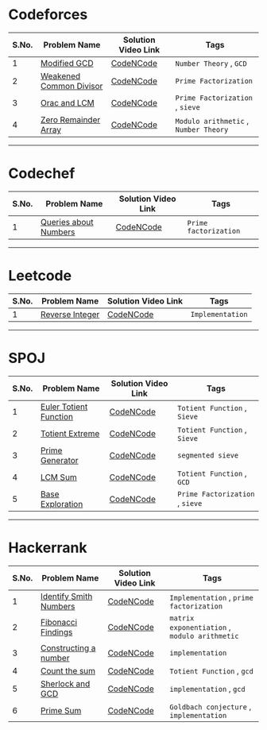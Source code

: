 # Codeforces

| S.No. | Problem Name | Solution Video Link | Tags |
| ---   | ---          | ---  | --- |
| 1     | [Modified GCD](https://codeforces.com/problemset/problem/75/C) | [CodeNCode](https://www.youtube.com/watch?v=hpXnxKwzaO8&list=PL2q4fbVm1Ik7Fz2JrP7meOtxUvEXy926-&index=1) | `Number Theory` , `GCD` |
| 2     | [Weakened Common Divisor](https://codeforces.com/problemset/problem/1025/B) | [CodeNCode](https://www.youtube.com/watch?v=ID6UpQ-JL-8&list=PL2q4fbVm1Ik7Fz2JrP7meOtxUvEXy926-&index=2) | `Prime Factorization` |
| 3     | [Orac and LCM](https://codeforces.com/problemset/problem/1349/A) | [CodeNCode](https://www.youtube.com/watch?v=9EUSdYj7aqs&list=PL2q4fbVm1Ik7Fz2JrP7meOtxUvEXy926-&index=3) | `Prime Factorization` , `sieve` |
| 4     | [Zero Remainder Array](https://codeforces.com/problemset/problem/1374/D) | [CodeNCode](https://www.youtube.com/watch?v=rFcDb79rJRw&list=PL2q4fbVm1Ik7Fz2JrP7meOtxUvEXy926-&index=4) | `Modulo arithmetic` , `Number Theory` |


---

# Codechef
| S.No. | Problem Name | Solution Video Link | Tags |
| ---   | ---          | ---  | --- |
| 1     | [Queries about Numbers](https://www.codechef.com/problems/QNUMBER) | [CodeNCode](https://www.youtube.com/watch?v=tMn9yNdsI28&list=PL2q4fbVm1Ik4XdbEyZ2a85pPhyRBiJIyC&index=1) | `Prime factorization`|

---

# Leetcode
| S.No. | Problem Name | Solution Video Link | Tags |
| ---   | ---          | ---  | --- |
| 1     | [Reverse Integer](https://leetcode.com/problems/reverse-integer/) | [CodeNCode](https://www.youtube.com/watch?v=NwW1OYqFeEs&list=PL2q4fbVm1Ik7Dvv2_Y2Pf316xTj3LWS7B&index=1) | `Implementation`|

---

# SPOJ
| S.No. | Problem Name | Solution Video Link | Tags |
| ---   | ---          | ---  | --- |
| 1     | [Euler Totient Function](https://www.spoj.com/problems/ETF/) | [CodeNCode](https://www.youtube.com/watch?v=fITpAh_OCtI&list=PL2q4fbVm1Ik50mPNfoadAHoCnjeW2Jsw0&index=1) | `Totient Function` , `Sieve` |
| 2     | [Totient Extreme](https://www.spoj.com/problems/DCEPCA03) | [CodeNCode](https://www.youtube.com/watch?v=-RH0s27ogDE&list=PL2q4fbVm1Ik50mPNfoadAHoCnjeW2Jsw0&index=2) | `Totient Function` , `Sieve` |
| 3     | [Prime Generator](https://www.spoj.com/problems/PRIME1/) | [CodeNCode](https://www.youtube.com/watch?v=26q-qr9FcHo&list=PL2q4fbVm1Ik50mPNfoadAHoCnjeW2Jsw0&index=3) | `segmented sieve` |
| 4     | [LCM Sum](https://www.spoj.com/problems/LCMSUM/) | [CodeNCode](https://www.youtube.com/watch?v=SKBjnm39Puk&list=PL2q4fbVm1Ik50mPNfoadAHoCnjeW2Jsw0&index=4) | `Totient Function` , `GCD` |
| 5     | [Base Exploration](https://www.spoj.com/problems/BSEXP/) | [CodeNCode](https://www.youtube.com/watch?v=0lX8jt2_b3c&list=PL2q4fbVm1Ik50mPNfoadAHoCnjeW2Jsw0&index=5) | `Prime Factorization` , `sieve` |


---

# Hackerrank
| S.No. | Problem Name | Solution Video Link | Tags |
| ---   | ---          | ---  | --- |
| 1     | [Identify Smith Numbers](https://www.hackerrank.com/challenges/identify-smith-numbers/problem) | [CodeNCode](https://www.youtube.com/watch?v=XoPGj7PMH_I&list=PL2q4fbVm1Ik7HIi2yVU1eIZN-mNDyBYMv&index=1) | `Implementation` , `prime factorization`|
| 2     | [Fibonacci Findings](https://www.hackerrank.com/challenges/fibonacci-finding-easy/problem) | [CodeNCode](https://www.youtube.com/watch?v=oD1zWvg1-Xo&list=PL2q4fbVm1Ik7HIi2yVU1eIZN-mNDyBYMv&index=2&t=16s) | `matrix exponentiation` , `modulo arithmetic`|
| 3     | [Constructing a number](https://www.hackerrank.com/challenges/constructing-a-number/problem) | [CodeNCode](https://www.youtube.com/watch?v=1RgtT-xhWsI&list=PL2q4fbVm1Ik7HIi2yVU1eIZN-mNDyBYMv&index=3) | `implementation`|
| 4     | [Count the sum](https://www.hackerrank.com/contests/pir3/challenges/count-the-sum-1) | [CodeNCode](https://www.youtube.com/watch?v=mFZMChKYISk&list=PL2q4fbVm1Ik7HIi2yVU1eIZN-mNDyBYMv&index=4) | `Totient Function` , `gcd`|
| 5     | [Sherlock and GCD](https://www.hackerrank.com/challenges/sherlock-and-gcd/problem) | [CodeNCode](https://www.youtube.com/watch?v=3qGStdrGPQk&list=PL2q4fbVm1Ik7HIi2yVU1eIZN-mNDyBYMv&index=5&t=1s) | `implementation` , `gcd`|
| 6     | [Prime Sum](https://www.hackerrank.com/challenges/prime-sum/problem) | [CodeNCode](https://www.youtube.com/watch?v=4IKqUZCqiMc&list=PL2q4fbVm1Ik7HIi2yVU1eIZN-mNDyBYMv&index=6) | `Goldbach conjecture` , `implementation`|
